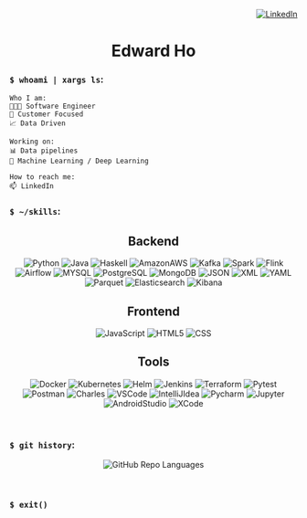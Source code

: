 <div align="right">

[![LinkedIn](https://img.shields.io/badge/LinkedIn-0077B5?style=for-the-badge&logo=linkedin&logoColor=white)](https://www.linkedin.com/in/edwardkho/)

</div>
<div align="center">

# Edward Ho

</div>

### `$ whoami | xargs ls`:
```
Who I am:
🧑🏻‍💻 Software Engineer
🙂 Customer Focused
📈 Data Driven

Working on:
📊 Data pipelines
🤖 Machine Learning / Deep Learning

How to reach me:
📫 LinkedIn
```

### `$ ~/skills`:

<div align="center">

## Backend
![Python](https://img.shields.io/badge/Python-yellow?style=for-the-badge&logo=python&logoColor=blue)
![Java](https://img.shields.io/badge/Java-blue?style=for-the-badge&logo=java&logoColor=white)
![Haskell](https://img.shields.io/badge/Haskell-blueviolet?style=for-the-badge&logo=haskell&logoColor=white)
![AmazonAWS](https://img.shields.io/badge/Amazon_AWS-yellow?style=for-the-badge&logo=amazonaws&logoColor=black)
![Kafka](https://img.shields.io/badge/Kafka-white?style=for-the-badge&logo=ApacheKafka&logoColor=black)
![Spark](https://img.shields.io/badge/Spark-orange?style=for-the-badge&logo=apachespark&logoColor=white)
![Flink](https://img.shields.io/badge/Flink-deeppink?style=for-the-badge&logo=apacheflink&logoColor=white)
![Airflow](https://img.shields.io/badge/Airflow-seagreen?style=for-the-badge&logo=apacheairflow&logoColor=white)
![MYSQL](https://img.shields.io/badge/MYSQL-blue?style=for-the-badge&logo=mysql&logoColor=white)
![PostgreSQL](https://img.shields.io/badge/PostgreSQL-4169E1?style=for-the-badge&logo=postgresql&logoColor=white)
![MongoDB](https://img.shields.io/badge/MongoDB-47A248?style=for-the-badge&logo=mongodb&logoColor=white)
![JSON](https://img.shields.io/badge/JSON-white?style=for-the-badge&logo=json&logoColor=black)
![XML](https://img.shields.io/badge/XML-orange?style=for-the-badge&logo=xml&logoColor=white)
![YAML](https://img.shields.io/badge/YAML-white?style=for-the-badge&logo=yaml&logoColor=black)
![Parquet](https://img.shields.io/badge/Parquet-brown?style=for-the-badge&logo=apacheparquet&logoColor=white)
![Elasticsearch](https://img.shields.io/badge/Elasticsearch-seagreen?style=for-the-badge&logo=elasticsearch&logoColor=white)
![Kibana](https://img.shields.io/badge/Kibana-deeppink?style=for-the-badge&logo=kibana&logoColor=white)

## Frontend
![JavaScript](https://img.shields.io/badge/JavaScript-323330?style=for-the-badge&logo=javascript&logoColor=F7DF1E)
![HTML5](https://img.shields.io/badge/HTML5-E34F26?style=for-the-badge&logo=html5&logoColor=white)
![CSS](https://img.shields.io/badge/CSS3-1572B6?style=for-the-badge&logo=css3&logoColor=white)

## Tools
![Docker](https://img.shields.io/badge/Docker-2496ED?style=for-the-badge&logo=docker&logoColor=white)
![Kubernetes](https://img.shields.io/badge/Kubernetes-blue?style=for-the-badge&logo=kubernetes&logoColor=white)
![Helm](https://img.shields.io/badge/Helm-navy?style=for-the-badge&logo=helm&logoColor=white)
![Jenkins](https://img.shields.io/badge/Jenkins-maroon?style=for-the-badge&logo=jenkins&logoColor=white)
![Terraform](https://img.shields.io/badge/Terraform-purple?style=for-the-badge&logo=terraform&logoColor=white)
![Pytest](https://img.shields.io/badge/Pytest-0A9EDC?style=for-the-badge&logo=pytest&logoColor=white)
![Postman](https://img.shields.io/badge/Postman-orange?style=for-the-badge&logo=postman&logoColor=white)
![Charles](https://img.shields.io/badge/Charles-grey?style=for-the-badge&logo=charles&logoColor=white)
![VSCode](https://img.shields.io/badge/VSCode-blue?style=for-the-badge&logo=visualstudiocode&logoColor=white)
![IntelliJIdea](https://img.shields.io/badge/Intellij_IDEA-deeppink?style=for-the-badge&logo=intellijidea&logoColor=white)
![Pycharm](https://img.shields.io/badge/Pycharm-green?style=for-the-badge&logo=pycharm&logoColor=white)
![Jupyter](https://img.shields.io/badge/Jupyter-purple?style=for-the-badge&logo=jupyter&logoColor=white)
![AndroidStudio](https://img.shields.io/badge/AndroidStudio-green?style=for-the-badge&logo=androidstudio&logoColor=white)
![XCode](https://img.shields.io/badge/XCode-blue?style=for-the-badge&logo=xcode&logoColor=white)

</div>

<br/>

### `$ git history`:

<div align="center">
  
![GitHub Repo Languages](https://github-readme-stats.vercel.app/api/top-langs/?username=edwardho&layout=compact&&langs_count=10&hide_title=true&border_radius=20&card_width=254&theme=vue-dark)

</div>

<br/>

### `$ exit()`
